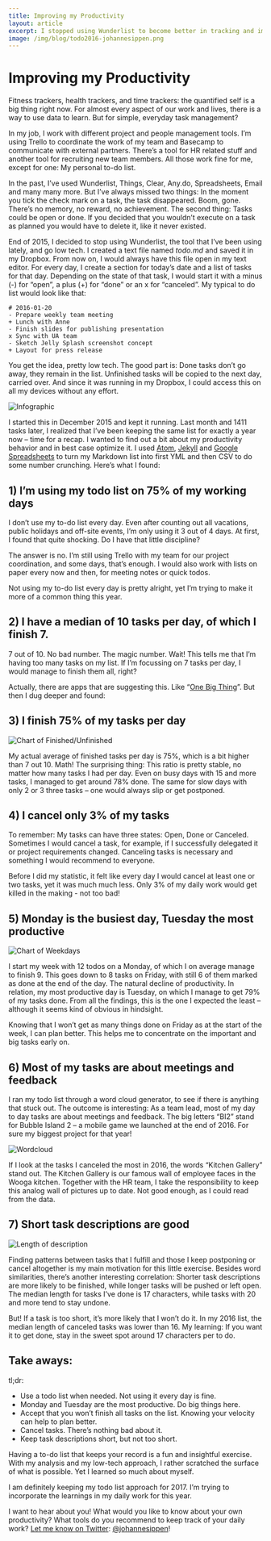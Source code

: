 ```yaml
---
title: Improving my Productivity
layout: article
excerpt: I stopped using Wunderlist to become better in tracking and improving my workflow – here’s what I found.
image: /img/blog/todo2016-johannesippen.png
---
```

# Improving my Productivity

Fitness trackers, health trackers, and time trackers: the quantified self is a big thing right now. For almost every aspect of our work and lives, there is a way to use data to learn. But for simple, everyday task management?

In my job, I work with different project and people management tools. I’m using Trello to coordinate the work of my team and Basecamp to communicate with external partners. There’s a tool for HR related stuff and another tool for recruiting new team members. All those work fine for me, except for one: My personal to-do list.

In the past, I’ve used Wunderlist, Things, Clear, Any.do, Spreadsheets, Email and many many more. But I’ve always missed two things: In the moment you tick the check mark on a task, the task disappeared. Boom, gone. There’s no memory, no reward, no achievement. The second thing: Tasks could be open or done. If you decided that you wouldn’t execute on a task as planned you would have to delete it, like it never existed.

End of 2015, I decided to stop using Wunderlist, the tool that I’ve been using lately, and go low tech. I created a text file named *todo.md* and saved it in my Dropbox. From now on, I would always have this file open in my text editor. For every day, I create a section for today’s date and a list of tasks for that day. Depending on the state of that task, I would start it with a minus (-) for “open”, a plus (+) for “done” or an x for “canceled”. My typical to do list would look like that:

    # 2016-01-20
    - Prepare weekly team meeting
    + Lunch with Anne
    - Finish slides for publishing presentation
    x Sync with UA team
    - Sketch Jelly Splash screenshot concept
    + Layout for press release

You get the idea, pretty low tech. The good part is: Done tasks don’t go away, they remain in the list. Unfinished tasks will be copied to the next day, carried over. And since it was running in my Dropbox, I could access this on all my devices without any effort.

![Infographic](/img/blog/todo2016-johannesippen.png)

I started this in December 2015 and kept it running. Last month and 1411 tasks later, I realized that I’ve been keeping the same list for exactly a year now – time for a recap. I wanted to find out a bit about my productivity behavior and in best case optimize it. I used [Atom](http://atom.io), [Jekyll](http://jekyllrb.com) and [Google Spreadsheets](http://drive.google.com) to turn my Markdown list into first YML and then CSV to do some number crunching. Here’s what I found:

## 1) I’m using my todo list on 75% of my working days

I don’t use my to-do list every day. Even after counting out all vacations, public holidays and off-site events, I’m only using it 3 out of 4 days. At first, I found that quite shocking. Do I have that little discipline?

The answer is no. I’m still using Trello with my team for our project coordination, and some days, that’s enough. I would also work with lists on paper every now and then, for meeting notes or quick todos.

Not using my to-do list every day is pretty alright, yet I’m trying to make it more of a common thing this year.

## 2) I have a median of 10 tasks per day, of which I finish 7.

7 out of 10. No bad number. The magic number. Wait! This tells me that I’m having too many tasks on my list. If I’m focussing on 7 tasks per day, I would manage to finish them all, right?

Actually, there are apps that are suggesting this. Like “[One Big Thing](http://www.onebigthing.co/)”. But then I dug deeper and found:

## 3) I finish 75% of my tasks per day

![Chart of Finished/Unfinished](/img/blog/todo2016-number.png)

My actual average of finished tasks per day is 75%, which is a bit higher than 7 out 10. Math! The surprising thing: This ratio is pretty stable, no matter how many tasks I had per day. Even on busy days with 15 and more tasks, I managed to get around 78% done. The same for slow days with only 2 or 3 three tasks – one would always slip or get postponed.

## 4) I cancel only 3% of my tasks

To remember: My tasks can have three states: Open, Done or Canceled. Sometimes I would cancel a task, for example, if I successfully delegated it or project requirements changed. Canceling tasks is necessary and something I would recommend to everyone.

Before I did my statistic, it felt like every day I would cancel at least one or two tasks, yet it was much much less. Only 3% of my daily work would get killed in the making - not too bad!

## 5) Monday is the busiest day, Tuesday the most productive

![Chart of Weekdays](/img/blog/todo2016-weekdays.png)

I start my week with 12 todos on a Monday, of which I on average manage to finish 9. This goes down to 8 tasks on Friday, with still 6 of them marked as done at the end of the day. The natural decline of productivity. In relation, my most productive day is Tuesday, on which I manage to get 79% of my tasks done. From all the findings, this is the one I expected the least – although it seems kind of obvious in hindsight.

Knowing that I won’t get as many things done on Friday as at the start of the week, I can plan better. This helps me to concentrate on the important and big tasks early on.

## 6) Most of my tasks are about meetings and feedback

I ran my todo list through a word cloud generator, to see if there is anything that stuck out. The outcome is interesting: As a team lead, most of my day to day tasks are about meetings and feedback. The big letters “BI2” stand for Bubble Island 2 – a mobile game we launched at the end of 2016. For sure my biggest project for that year!

![Wordcloud](/img/blog/todo2016-wordcloud.png)

If I look at the tasks I canceled the most in 2016, the words “Kitchen Gallery” stand out. The Kitchen Gallery is our famous wall of employee faces in the Wooga kitchen. Together with the HR team, I take the responsibility to keep this analog wall of pictures up to date. Not good enough, as I could read from the data.

## 7) Short task descriptions are good

![Length of description](/img/blog/todo2016-length.png)

Finding patterns between tasks that I fulfill and those I keep postponing or cancel altogether is my main motivation for this little exercise. Besides word similarities, there’s another interesting correlation: Shorter task descriptions are more likely to be finished, while longer tasks will be pushed or left open. The median length for tasks I’ve done is 17 characters, while tasks with 20 and more tend to stay undone.

But! If a task is too short, it’s more likely that I won’t do it. In my 2016 list, the median length of canceled tasks was lower than 16. My learning: If you want it to get done, stay in the sweet spot around 17 characters per to do.

## Take aways:

tl;dr:

- Use a todo list when needed. Not using it every day is fine.
- Monday and Tuesday are the most productive. Do big things here.
- Accept that you won’t finish all tasks on the list. Knowing your velocity can help to plan better.
- Cancel tasks. There’s nothing bad about it.
- Keep task descriptions short, but not too short.

Having a to-do list that keeps your record is a fun and insightful exercise. With my analysis and my low-tech approach, I rather scratched the surface of what is possible. Yet I learned so much about myself.

I am definitely keeping my todo list approach for 2017. I’m trying to incorporate the learnings in my daily work for this year. 

I want to hear about you! What would you like to know about your own productivity? What tools do you recommend to keep track of your daily work? [Let me know on Twitter](http://twitter.com/johannesippen/): [@johannesippen](http://twitter.com/johannesippen/)!
